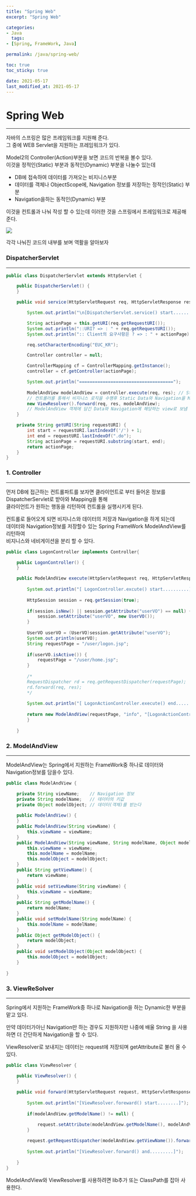 ```yaml
---
title: "Spring Web"
excerpt: "Spring Web"

categories:
- Java
  tags:
- [Spring, FrameWork, Java]

permalink: /java/spring-web/

toc: true
toc_sticky: true

date: 2021-05-17
last_modified_at: 2021-05-17
---
```


# Spring Web
---
자바의 스프링은 많은 프레임워크를 지원해 준다.  
그 중에 WEB Servlet을 지원하는 프레임워크가 있다.

Model2의 Controller(Action)부분을 보면 코드의 반복을 볼수 있다.  
이것을 정적인(Static) 부분과 동적인(Dynamic) 부분을 나눌수 있는데 

- DB에 접속하여 데이터를 가져오는 비지니스부분	
- 데이터를 객체나 ObjectScope에, Navigation 정보를 저장하는 정적인(Static) 부분
- Navigation을하는 동적인(Dynamic) 부분

이것을 컨트롤과 나눠 작성 할 수 있는데 이러한 것을 스프링에서 프레임워크로 제공해준다.

![](https://bbung95.github.io/public/img/spring%20Web.png)

각각 나눠진 코드의 내부를 보며 역활을 알아보자

### DispatcherServlet
---
```java
public class DispatcherServlet extends HttpServlet {

	public DispatcherServlet() {
	}

	public void service(HttpServletRequest req, HttpServletResponse res) throws ServletException, IOException {

		System.out.println("\n[DispatcherServlet.service() start.........]");

		String actionPage = this.getURI(req.getRequestURI());
		System.out.println("::URI? => : " + req.getRequestURI());
		System.out.println(":: Client의 요구사항은 ? => : " + actionPage);

		req.setCharacterEncoding("EUC_KR");

		Controller controller = null;

		ControllerMapping cf = ControllerMapping.getInstance();
		controller = cf.getController(actionPage);

		System.out.println("====================================");
		
		ModelAndView modelAndView = controller.execute(req, res); // Static Data와 Navigation을 담은 객체
		// 컨트롤러를 통해서 비지니스 로직을 수행후 Static Data와 Navigation을 ModelAndView객체에 저장
		new ViewResolver().forward(req, res, modelAndView);
		// ModelAndView 객체에 담긴 Data와 Navigation에 해당하는 view로 보냄
	}

	private String getURI(String requestURI) {
		int start = requestURI.lastIndexOf('/') + 1;
		int end = requestURI.lastIndexOf(".do");
		String actionPage = requestURI.substring(start, end);
		return actionPage;
	}
}
```
### 1. Controller
---
  
먼저 DB에 접근하는 컨트롤파트를 보자면 클라이언트로 부터 들어온 정보를 DispatcherServlet로 받아와 Mapping을 통해  
클라이언트가 원하는 행동을 리턴하여 컨트롤을 실행시키게 된다.  

컨트롤로 들어오게 되면 비지니스와 데이터의 저장과 Navigation을 하게 되는데  
데이터와 Navigation정보를 저장할수 있는 Spring FrameWork ModelAndView를 리턴하여  
비지니스와 네비게이션을 분리 할 수 있다.

```java
public class LogonController implements Controller{

	public LogonController() {
	}

	public ModelAndView execute(HttpServletRequest req, HttpServletResponse res) throws ServletException, IOException {
			
		System.out.println("[ LogonController.excute() start..........]");
		
		HttpSession session = req.getSession(true);
		
		if(session.isNew() || session.getAttribute("userVO") == null) {
			session.setAttribute("userVO", new UserVO());
		}
		
		UserVO userVO = (UserVO)session.getAttribute("userVO");
		System.out.println(userVO);
		String requestPage = "/user/logon.jsp";
		
		if(userVO.isActive()) {
			requestPage = "/user/home.jsp";
		}
		
		/*
		RequestDispatcher rd = req.getRequestDispatcher(requestPage);
		rd.forward(req, res);
		*/
		
		System.out.println("[ LogonActionController.execute() end..........]");
		
		return new ModelAndView(requestPage, "info", "[LogonActionController Message] :: Welcome");
		}
	
	}

```
### 2. ModelAndView
---
ModelAndView는 Spring에서 지원하는 FrameWork중 하나로 데이터와 Navigation정보를 담을수 있다.  

```java
public class ModelAndView {

	private String viewName;    // Navigation 정보
	private String modelName;   // 데이터의 키값
	private Object modelObject; // 데이터(객체)를 받는다
	
	public ModelAndView() {
	}
	public ModelAndView(String viewName) {
		this.viewName = viewName;
	}
	public ModelAndView(String viewName, String modelName, Object modelObject) {
		this.viewName = viewName;
		this.modelName = modelName;
		this.modelObject = modelObject;
	}
	public String getViewName() {
		return viewName;
	}
	public void setViewName(String viewName) {
		this.viewName = viewName;
	}
	public String getModelName() {
		return modelName;
	}
	public void setModelName(String modelName) {
		this.modelName = modelName;
	}
	public Object getModelObject() {
		return modelObject;
	}
	public void setModelObject(Object modelObject) {
		this.modelObject = modelObject;
	}
	
}
```
### 3. ViewReSolver
---
Spring에서 지원하는 FrameWork중 하나로 Navigation을 하는 Dynamic한 부분을 맡고 있다.

만약 데이터가아닌 Navigation만 하는 경우도 지원하지만 나중에 배울 String 을 사용하면 더 간단하게 Navigation을 할 수 있다. 

ViewResolver로 보내지는 데이터는 request에 저장되며 getAttribute로 불러 올 수 있다.
```java
public class ViewResolver {

	public ViewResolver() {
	}
	
	public void forward(HttpServletRequest request, HttpServletResponse response, ModelAndView modelAndView) throws ServletException, IOException {
		
		System.out.println("[ViewResolver.foreward() start........]");
		
		if(modelAndView.getModelName() != null) {

			request.setAttribute(modelAndView.getModelName(), modelAndView.getModelObject());
		}
		
		request.getRequestDispatcher(modelAndView.getViewName()).forward(request, response);
		
		System.out.println("[ViewResolver.forward() and.........]");
		
	}
}

```

ModelAndView와 ViewResolver를 사용하려면 lib추가 또는 ClassPath를 잡아 사용한다.